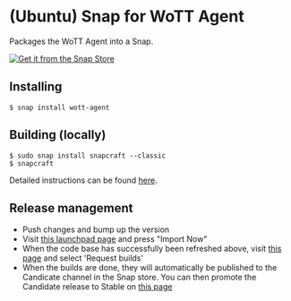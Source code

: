# (Ubuntu) Snap for WoTT Agent

Packages the WoTT Agent into a Snap.

[![Get it from the Snap Store](https://snapcraft.io/static/images/badges/en/snap-store-black.svg)](https://snapcraft.io/wott-agent)

## Installing

```
$ snap install wott-agent
```

## Building (locally)

```
$ sudo snap install snapcraft --classic
$ snapcraft
```

Detailed instructions can be found [here](https://forum.snapcraft.io/t/snapcraft-overview/8940).

## Release management

 * Push changes and bump up the version
 * Visit [this launchpad page](https://code.launchpad.net/~vpetersson/wott-agent/+git/wott-agent) and press "Import Now"
 * When the code base has successfully been refreshed above, visit [this page](https://launchpad.net/~wott/+snap/wott-agent) and select 'Request builds'
 * When the builds are done, they will automatically be published to the Candicate channel in the Snap store. You can then promote the Candidate release to Stable on [this page](https://snapcraft.io/wott-agent/releases)
